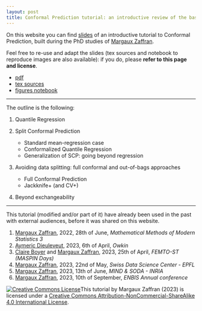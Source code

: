 ```yaml
---
layout: post
title: Conformal Prediction tutorial: an introductive review of the basics. 
---
```


On this website you can find [slides](/assets/files/cptuto.pdf) of an introductive tutorial to Conformal Prediction, built during the PhD studies of [Margaux Zaffran](https://mzaffran.github.io/).  

Feel free to re-use and adapt the slides (tex sources and notebook to reproduce images are also available): if you do, please **refer to this page and license**.  

- [pdf](/assets/files/cptuto.pdf)
- [tex sources](/assets/files/cptuto_sources.zip)
- [figures notebook](/assets/files/cptuto_notebook_illus.ipynb)

<object data=
"/assets/files/cptuto.pdf"
                width="800"
                height="500">
</object>

***

The outline is the following:  
1. Quantile Regression  

1. Split Conformal Prediction
    - Standard mean-regression case
    - Conformalized Quantile Regression
    - Generalization of SCP: going beyond regression
1. Avoiding data splitting: full conformal and out-of-bags approaches
    - Full Conformal Prediction
    - Jackknife+ (and CV+)
1. Beyond exchangeability

***

This tutorial (modified and/or part of it) have already been used in the past with external audiences, before it was shared on this website.
1. [Margaux Zaffran](https://mzaffran.github.io/), 2022, 28th of June, _Mathematical Methods of Modern Statistics 3_
1. [Aymeric Dieuleveut](http://www.cmap.polytechnique.fr/~aymeric.dieuleveut/), 2023, 6th of April, _Owkin_
1. [Claire Boyer](https://perso.lpsm.paris/~cboyer/) and [Margaux Zaffran](https://mzaffran.github.io/), 2023, 25th of April, _FEMTO-ST (MASPIN Days)_
1. [Margaux Zaffran](https://mzaffran.github.io/), 2023, 22nd of May, _Swiss Data Science Center - EPFL_
1. [Margaux Zaffran](https://mzaffran.github.io/), 2023, 13th of June, _MIND & SODA - INRIA_
1. [Margaux Zaffran](https://mzaffran.github.io/), 2023, 10th of September, _ENBIS Annual conference_

<a rel="license" href="http://creativecommons.org/licenses/by-nc-sa/4.0/"><img alt="Creative Commons License" style="border-width:0" src="https://i.creativecommons.org/l/by-nc-sa/4.0/88x31.png" /></a>This tutorial by Margaux Zaffran (2023) is licensed under a <a rel="license" href="http://creativecommons.org/licenses/by-nc-sa/4.0/">Creative Commons Attribution-NonCommercial-ShareAlike 4.0 International License</a>.
